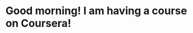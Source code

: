 <!DOCTYPE html>
<html>
<head>
	<title>Hello I am Apoorv</title>
</head>
<body>
<h1>Good morning! I am having a course on Coursera!</h1>
</body>
</html>